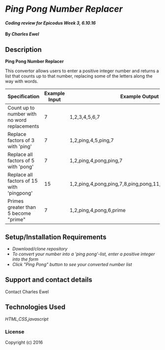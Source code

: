 # _Ping Pong Number Replacer_

#### _Coding review for Epicodus Week 3, 6.10.16_

#### By _**Charles Ewel**_

## Description

**Ping Pong Number Replacer**

This convertor allows users to enter a  positive integer number and returns a list that counts up to that number, replacing some of the letters along the way with words.

|Specification                                  |Example Input|Example Output|
|-----------------------------------------------|-------------|--------------|
|Count up to number with no word replacements|7|1,2,3,4,5,6,7|
|Replace factors of 3 with 'ping'|7|1,2,ping,4,5,ping,7|
| Replace all factors of 5 with 'pong'|7|1,2,ping,4,pong,ping,7|
|Replace all factors of 15 with 'pingpong'|15|1,2,ping,4,pong,ping,7,8,ping,pong,11,ping,13,14,pingpong|
|Primes greater than 5 become "prime"|7|1,2,ping,4,pong,6,prime|

## Setup/Installation Requirements

* _Download/clone repository_
* _To convert your number into a 'ping pong'-list, enter a positive integer into the form_
* _Click "Ping Pong" button to see your converted number list_

## Support and contact details

Contact Charles Ewel

## Technologies Used

_HTML,CSS,javascript_

### License

Copyright (c) 2016
